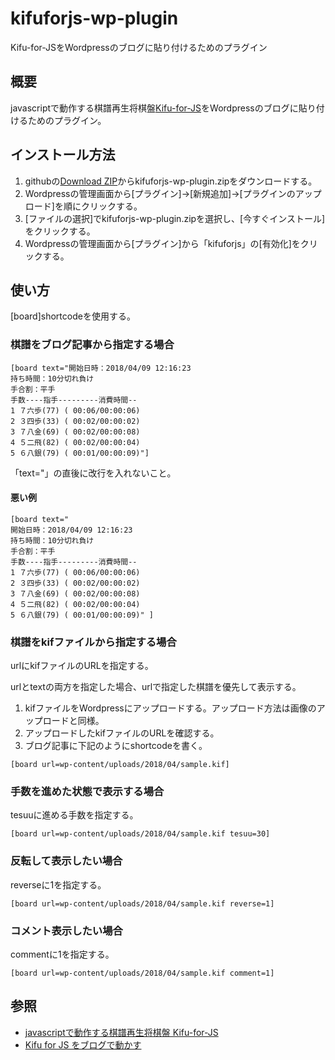 # kifuforjs-wp-plugin
Kifu-for-JSをWordpressのブログに貼り付けるためのプラグイン

## 概要
javascriptで動作する棋譜再生将棋盤[Kifu-for-JS](https://github.com/na2hiro/Kifu-for-JS)をWordpressのブログに貼り付けるためのプラグイン。

## インストール方法

  1. githubの[Download ZIP](https://github.com/seitarok/kifuforjs-wp-plugin/archive/master.zip)からkifuforjs-wp-plugin.zipをダウンロードする。
  2. Wordpressの管理画面から[プラグイン]→[新規追加]→[プラグインのアップロード]を順にクリックする。
  3. [ファイルの選択]でkifuforjs-wp-plugin.zipを選択し、[今すぐインストール]をクリックする。
  4. Wordpressの管理画面から[プラグイン]から「kifuforjs」の[有効化]をクリックする。

## 使い方

[board]shortcodeを使用する。

### 棋譜をブログ記事から指定する場合

    [board text="開始日時：2018/04/09 12:16:23
    持ち時間：10分切れ負け
    手合割：平手
    手数----指手---------消費時間--
    1 ７六歩(77) ( 00:06/00:00:06)
    2 ３四歩(33) ( 00:02/00:00:02)
    3 ７八金(69) ( 00:02/00:00:08)
    4 ５二飛(82) ( 00:02/00:00:04)
    5 ６八銀(79) ( 00:01/00:00:09)"]

「text="」の直後に改行を入れないこと。

#### 悪い例
    [board text="
    開始日時：2018/04/09 12:16:23
    持ち時間：10分切れ負け
    手合割：平手
    手数----指手---------消費時間--
    1 ７六歩(77) ( 00:06/00:00:06)
    2 ３四歩(33) ( 00:02/00:00:02)
    3 ７八金(69) ( 00:02/00:00:08)
    4 ５二飛(82) ( 00:02/00:00:04)
    5 ６八銀(79) ( 00:01/00:00:09)" ]

### 棋譜をkifファイルから指定する場合

urlにkifファイルのURLを指定する。

urlとtextの両方を指定した場合、urlで指定した棋譜を優先して表示する。

  1. kifファイルをWordpressにアップロードする。アップロード方法は画像のアップロードと同様。
  2. アップロードしたkifファイルのURLを確認する。
  3. ブログ記事に下記のようにshortcodeを書く。

    [board url=wp-content/uploads/2018/04/sample.kif]

### 手数を進めた状態で表示する場合

tesuuに進める手数を指定する。

    [board url=wp-content/uploads/2018/04/sample.kif tesuu=30]

### 反転して表示したい場合

reverseに1を指定する。

    [board url=wp-content/uploads/2018/04/sample.kif reverse=1]

### コメント表示したい場合

commentに1を指定する。

    [board url=wp-content/uploads/2018/04/sample.kif comment=1]

## 参照
  * [javascriptで動作する棋譜再生将棋盤 Kifu-for-JS](https://github.com/na2hiro/Kifu-for-JS)
  * [Kifu for JS をブログで動かす](https://docs.google.com/document/d/12Oa7lPmqueWqf-qVlmOkSh2ivIRcN5K34JqPiRdTJPQ/edit#heading=h.ybx7atb92s64)

